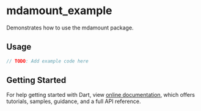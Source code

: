 # mdamount_example

Demonstrates how to use the mdamount package.

## Usage

```dart
// TODO: Add example code here
```

## Getting Started

For help getting started with Dart, view 
[online documentation](https://dart.dev/docs), which offers tutorials, 
samples, guidance, and a full API reference.
